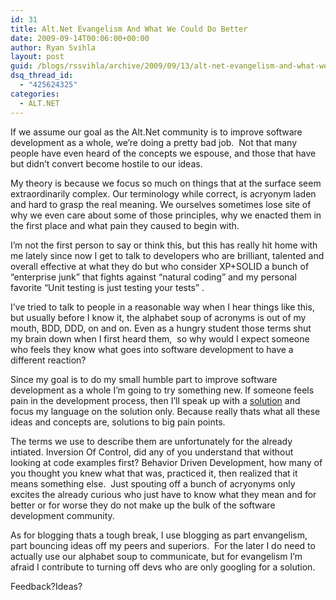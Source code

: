 ```yaml
---
id: 31
title: Alt.Net Evangelism And What We Could Do Better
date: 2009-09-14T00:06:00+00:00
author: Ryan Svihla
layout: post
guid: /blogs/rssvihla/archive/2009/09/13/alt-net-evangelism-and-what-we-could-do-better.aspx
dsq_thread_id:
  - "425624325"
categories:
  - ALT.NET
---
```

If we assume our goal as the Alt.Net community is to improve software development as a whole, we&#8217;re doing a pretty bad job. &nbsp;Not that many people have even heard of the concepts we espouse, and those that have but didn&#8217;t convert become hostile to our ideas.&nbsp;

My theory is because we focus so much on things that at the surface seem extraordinarily complex. Our terminology while correct, is acryonym laden and hard to grasp the real meaning. We ourselves sometimes lose site of why we even care about some of those principles, why we enacted them in the first place and what pain they caused to begin with. &nbsp;

I&#8217;m not the first person to say or think this, but this has really hit home with me lately since now I get to talk to developers who are brilliant, talented and overall effective at what they do but who consider XP+SOLID a bunch of &#8220;enterprise junk&#8221; that fights against &#8220;natural coding&#8221; and my personal favorite &#8220;Unit testing is just testing your tests&#8221; .

I&#8217;ve tried to talk to people in a reasonable way when I hear things like this, but usually before I know it, the alphabet soup of acronyms is out of my mouth, BDD, DDD, on and on. Even as a hungry student those terms shut my brain down when I first heard them, &nbsp;so why would I expect someone who feels they know what goes into software development to have a different reaction?

Since my goal is to do my small humble part to improve software development as a whole I&#8217;m going to try something new. If someone feels pain in the development process, then I&#8217;ll speak up with a <span style="text-decoration: underline">solution</span>&nbsp;and focus my language on the solution only. Because really thats what all these ideas and concepts are, solutions to big pain points. 

The terms we use to describe them are unfortunately for the already intiated. Inversion Of Control, did any of you understand that without looking at code examples first? Behavior Driven Development, how many of you thought you knew what that was, practiced it, then realized that it means something else. &nbsp;Just spouting off a bunch of acryonyms only excites the already curious who just have to know what they mean and for better or for worse they do not make up the bulk of the software development community. &nbsp;

As for blogging thats a tough break, I use blogging as part envangelism, part bouncing ideas off my peers and superiors. &nbsp;For the later I do need to actually use our alphabet soup to communicate, but for evangelism I&#8217;m afraid I contribute to turning off devs who are only googling for a solution.&nbsp;

Feedback?Ideas?

&nbsp;

&nbsp;